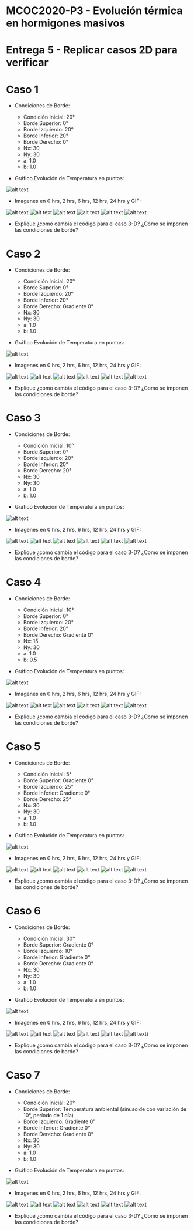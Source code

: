 # MCOC2020-P3 - Evolución térmica en hormigones masivos

# Entrega 5 - Replicar casos 2D para verificar

# Caso 1 

* Condiciones de Borde: 
  * Condición Inicial: 20°  
  * Borde Superior: 0° 
  * Borde Izquierdo: 20° 
  * Borde Inferior: 20° 
  * Borde Derecho: 0°
  * Nx: 30
  * Ny: 30
  * a: 1.0
  * b: 1.0

* Gráfico Evolución de Temperatura en puntos:

![alt text](https://github.com/raimolid/MCOC2020-P3-5/blob/main/caso_1.png)

* Imagenes en 0 hrs, 2 hrs, 6 hrs, 12 hrs, 24 hrs y GIF:

![alt text](https://github.com/raimolid/MCOC2020-P3-5/blob/main/caso_1/frame_0000.png)
![alt text](https://github.com/raimolid/MCOC2020-P3-5/blob/main/caso_1/frame_0004.png)
![alt text](https://github.com/raimolid/MCOC2020-P3-5/blob/main/caso_1/frame_0012.png)
![alt text](https://github.com/raimolid/MCOC2020-P3-5/blob/main/caso_1/frame_0024.png)
![alt text](https://github.com/raimolid/MCOC2020-P3-5/blob/main/caso_1/frame_0048.png)
![alt text](https://github.com/raimolid/MCOC2020-P3-5/blob/main/caso_1.gif)

* Explique ¿como cambia el código para el caso 3-D? ¿Como se imponen las condiciones de borde?

# Caso 2 

* Condiciones de Borde: 
  * Condición Inicial: 20°  
  * Borde Superior: 0° 
  * Borde Izquierdo: 20° 
  * Borde Inferior: 20° 
  * Borde Derecho: Gradiente 0°
  * Nx: 30
  * Ny: 30
  * a: 1.0
  * b: 1.0

* Gráfico Evolución de Temperatura en puntos:

![alt text](https://github.com/raimolid/MCOC2020-P3-5/blob/main/caso_2.png)

* Imagenes en 0 hrs, 2 hrs, 6 hrs, 12 hrs, 24 hrs y GIF:

![alt text](https://github.com/raimolid/MCOC2020-P3-5/blob/main/caso_2/frame_0000.png)
![alt text](https://github.com/raimolid/MCOC2020-P3-5/blob/main/caso_2/frame_0004.png)
![alt text](https://github.com/raimolid/MCOC2020-P3-5/blob/main/caso_2/frame_0012.png)
![alt text](https://github.com/raimolid/MCOC2020-P3-5/blob/main/caso_2/frame_0024.png)
![alt text](https://github.com/raimolid/MCOC2020-P3-5/blob/main/caso_2/frame_0048.png)
![alt text](https://github.com/raimolid/MCOC2020-P3-5/blob/main/caso_2.gif)

* Explique ¿como cambia el código para el caso 3-D? ¿Como se imponen las condiciones de borde?

# Caso 3 

* Condiciones de Borde: 
  * Condición Inicial: 10°  
  * Borde Superior: 0° 
  * Borde Izquierdo: 20° 
  * Borde Inferior: 20° 
  * Borde Derecho:  20°
  * Nx: 30
  * Ny: 30
  * a: 1.0
  * b: 1.0

* Gráfico Evolución de Temperatura en puntos:

![alt text](https://github.com/raimolid/MCOC2020-P3-5/blob/main/caso_3.png)

* Imagenes en 0 hrs, 2 hrs, 6 hrs, 12 hrs, 24 hrs y GIF:

![alt text](https://github.com/raimolid/MCOC2020-P3-5/blob/main/caso_3/frame_0000.png)
![alt text](https://github.com/raimolid/MCOC2020-P3-5/blob/main/caso_3/frame_0004.png)
![alt text](https://github.com/raimolid/MCOC2020-P3-5/blob/main/caso_3/frame_0012.png)
![alt text](https://github.com/raimolid/MCOC2020-P3-5/blob/main/caso_3/frame_0024.png)
![alt text](https://github.com/raimolid/MCOC2020-P3-5/blob/main/caso_3/frame_0048.png)
![alt text](https://github.com/raimolid/MCOC2020-P3-5/blob/main/caso_3.gif)

* Explique ¿como cambia el código para el caso 3-D? ¿Como se imponen las condiciones de borde?

# Caso 4 

* Condiciones de Borde: 
  * Condición Inicial: 10°  
  * Borde Superior: 0° 
  * Borde Izquierdo: 20° 
  * Borde Inferior: 20° 
  * Borde Derecho:  Gradiente 0°
  * Nx: 15
  * Ny: 30
  * a: 1.0
  * b: 0.5

* Gráfico Evolución de Temperatura en puntos:

![alt text](https://github.com/raimolid/MCOC2020-P3-5/blob/main/caso_4.png)

* Imagenes en 0 hrs, 2 hrs, 6 hrs, 12 hrs, 24 hrs y GIF:

![alt text](https://github.com/raimolid/MCOC2020-P3-5/blob/main/caso_4/frame_0000.png)
![alt text](https://github.com/raimolid/MCOC2020-P3-5/blob/main/caso_4/frame_0004.png)
![alt text](https://github.com/raimolid/MCOC2020-P3-5/blob/main/caso_4/frame_0012.png)
![alt text](https://github.com/raimolid/MCOC2020-P3-5/blob/main/caso_4/frame_0024.png)
![alt text](https://github.com/raimolid/MCOC2020-P3-5/blob/main/caso_4/frame_0048.png)
![alt text](https://github.com/raimolid/MCOC2020-P3-5/blob/main/caso_4.gif)

* Explique ¿como cambia el código para el caso 3-D? ¿Como se imponen las condiciones de borde?

# Caso 5 

* Condiciones de Borde: 
  * Condición Inicial: 5°  
  * Borde Superior: Gradiente 0° 
  * Borde Izquierdo: 25° 
  * Borde Inferior: Gradiente 0° 
  * Borde Derecho:  25°
  * Nx: 30
  * Ny: 30
  * a: 1.0
  * b: 1.0

* Gráfico Evolución de Temperatura en puntos:

![alt text](https://github.com/raimolid/MCOC2020-P3-5/blob/main/caso_5.png)

* Imagenes en 0 hrs, 2 hrs, 6 hrs, 12 hrs, 24 hrs y GIF:

![alt text](https://github.com/raimolid/MCOC2020-P3-5/blob/main/caso_5/frame_0000.png)
![alt text](https://github.com/raimolid/MCOC2020-P3-5/blob/main/caso_5/frame_0004.png)
![alt text](https://github.com/raimolid/MCOC2020-P3-5/blob/main/caso_5/frame_0012.png)
![alt text](https://github.com/raimolid/MCOC2020-P3-5/blob/main/caso_5/frame_0024.png)
![alt text](https://github.com/raimolid/MCOC2020-P3-5/blob/main/caso_5/frame_0048.png)
![alt text](https://github.com/raimolid/MCOC2020-P3-5/blob/main/caso_5.gif)

* Explique ¿como cambia el código para el caso 3-D? ¿Como se imponen las condiciones de borde?

# Caso 6  

* Condiciones de Borde: 
  * Condición Inicial: 30°  
  * Borde Superior: Gradiente 0° 
  * Borde Izquierdo: 10° 
  * Borde Inferior: Gradiente 0° 
  * Borde Derecho:  Gradiente 0°
  * Nx: 30
  * Ny: 30
  * a: 1.0
  * b: 1.0

* Gráfico Evolución de Temperatura en puntos:

![alt text](https://github.com/raimolid/MCOC2020-P3-5/blob/main/caso_6.png)

* Imagenes en 0 hrs, 2 hrs, 6 hrs, 12 hrs, 24 hrs y GIF:

![alt text](https://github.com/raimolid/MCOC2020-P3-5/blob/main/caso_6/frame_0000.png)
![alt text](https://github.com/raimolid/MCOC2020-P3-5/blob/main/caso_6/frame_0004.png)
![alt text](https://github.com/raimolid/MCOC2020-P3-5/blob/main/caso_6/frame_0012.png)
![alt text](https://github.com/raimolid/MCOC2020-P3-5/blob/main/caso_6/frame_0024.png)
![alt text](https://github.com/raimolid/MCOC2020-P3-5/blob/main/caso_6/frame_0048.png)
![alt text](https://github.com/raimolid/MCOC2020-P3-5/blob/main/caso_6.gif))

* Explique ¿como cambia el código para el caso 3-D? ¿Como se imponen las condiciones de borde?

# Caso 7 

* Condiciones de Borde: 
  * Condición Inicial: 20°  
  * Borde Superior: Temperatura ambiental (sinusoide con variación de 10°, período de 1 día) 
  * Borde Izquierdo: Gradiente 0° 
  * Borde Inferior: Gradiente 0° 
  * Borde Derecho:  Gradiente 0°
  * Nx: 30
  * Ny: 30
  * a: 1.0
  * b: 1.0

* Gráfico Evolución de Temperatura en puntos:

![alt text](https://github.com/raimolid/MCOC2020-P3-5/blob/main/caso_7.png)

* Imagenes en 0 hrs, 2 hrs, 6 hrs, 12 hrs, 24 hrs y GIF:

![alt text](https://github.com/raimolid/MCOC2020-P3-5/blob/main/caso_7/frame_0000.png)
![alt text](https://github.com/raimolid/MCOC2020-P3-5/blob/main/caso_7/frame_0004.png)
![alt text](https://github.com/raimolid/MCOC2020-P3-5/blob/main/caso_7/frame_0012.png)
![alt text](https://github.com/raimolid/MCOC2020-P3-5/blob/main/caso_7/frame_0024.png)
![alt text](https://github.com/raimolid/MCOC2020-P3-5/blob/main/caso_7/frame_0048.png)
![alt text](https://github.com/raimolid/MCOC2020-P3-5/blob/main/caso_7.gif)

* Explique ¿como cambia el código para el caso 3-D? ¿Como se imponen las condiciones de borde?
